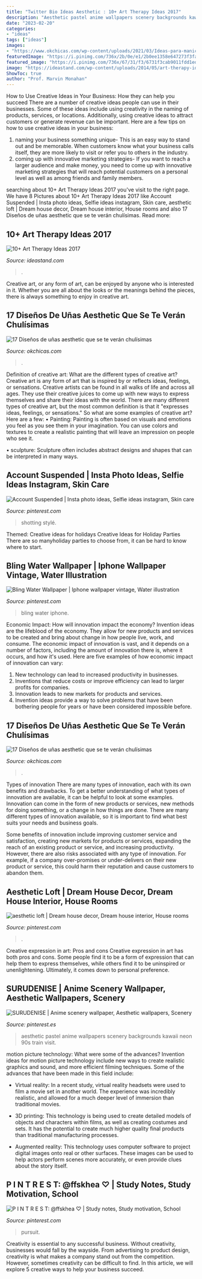 ```yaml
---
title: "Twitter Bio Ideas Aesthetic : 10+ Art Therapy Ideas 2017"
description: "Aesthetic pastel anime wallpapers scenery backgrounds kawaii neon 90s train visit"
date: "2023-02-20"
categories:
- "ideas"
tags: ["ideas"]
images:
- "https://www.okchicas.com/wp-content/uploads/2021/03/Ideas-para-manicura-aesthetic-5-525x700.jpg"
featuredImage: "https://i.pinimg.com/736x/2b/0e/e1/2b0ee1358e647273f3fa8329ecdf95e8.jpg"
featured_image: "https://i.pinimg.com/736x/67/31/f3/6731f3cab9011fdd1ed662478214589f.jpg"
image: "https://ideastand.com/wp-content/uploads/2014/05/art-therapy-ideas/12-art-therapy-ideas.jpg"
ShowToc: true
author: "Prof. Marvin Monahan"
---
```



How to Use Creative Ideas in Your Business: How they can help you succeed
There are a number of creative ideas people can use in their businesses. Some of these ideas include using creativity in the naming of products, services, or locations. Additionally, using creative ideas to attract customers or generate revenue can be important. Here are a few tips on how to use creative ideas in your business: 
1. naming your business something unique- This is an easy way to stand out and be memorable. When customers know what your business calls itself, they are more likely to visit or refer you to others in the industry. 
2. coming up with innovative marketing strategies- If you want to reach a larger audience and make money, you need to come up with innovative marketing strategies that will reach potential customers on a personal level as well as among friends and family members. 

	

		
searching about 10+ Art Therapy Ideas 2017 you've visit to the right page. We have 8 Pictures about 10+ Art Therapy Ideas 2017 like Account Suspended | Insta photo ideas, Selfie ideas instagram, Skin care, aesthetic loft | Dream house decor, Dream house interior, House rooms and also 17 Diseños de uñas aesthetic que se te verán chulísimas. Read more:
		
    
## 10+ Art Therapy Ideas 2017

<img loading=lazy src="https://ideastand.com/wp-content/uploads/2014/05/art-therapy-ideas/12-art-therapy-ideas.jpg" onerror="this.onerror=null;this.src='https://tse2.mm.bing.net/th?id=OIP.7hIxjGXegd7aaFnlzaj2qAHaLc&amp;pid=15.1';" alt="10+ Art Therapy Ideas 2017">

_Source: ideastand.com_

>. 

	

Creative art, or any form of art, can be enjoyed by anyone who is interested in it. Whether you are all about the looks or the meanings behind the pieces, there is always something to enjoy in creative art.

    
## 17 Diseños De Uñas Aesthetic Que Se Te Verán Chulísimas

<img loading=lazy src="https://www.okchicas.com/wp-content/uploads/2021/03/Ideas-para-manicura-aesthetic-5-525x700.jpg" onerror="this.onerror=null;this.src='https://tse2.mm.bing.net/th?id=OIP.u4nD-w1GhCE_AL4ReEdyYwHaJ4&amp;pid=15.1';" alt="17 Diseños de uñas aesthetic que se te verán chulísimas">

_Source: okchicas.com_

>. 

	

Definition of creative art: What are the different types of creative art?
Creative art is any form of art that is inspired by or reflects ideas, feelings, or sensations. Creative artists can be found in all walks of life and across all ages. They use their creative juices to come up with new ways to express themselves and share their ideas with the world. There are many different types of creative art, but the most common definition is that it "expresses ideas, feelings, or sensations." So what are some examples of creative art? Here are a few:
• Painting: Painting is often based on visuals and emotions you feel as you see them in your imagination. You can use colors and textures to create a realistic painting that will leave an impression on people who see it.

• sculpture: Sculpture often includes abstract designs and shapes that can be interpreted in many ways.

    
## Account Suspended | Insta Photo Ideas, Selfie Ideas Instagram, Skin Care

<img loading=lazy src="https://i.pinimg.com/736x/73/43/11/7343119529d708271fc907684d467c56.jpg" onerror="this.onerror=null;this.src='https://tse3.mm.bing.net/th?id=OIP.MF-JtiVzfn-EQzjzWYy3aQHaMC&amp;pid=15.1';" alt="Account Suspended | Insta photo ideas, Selfie ideas instagram, Skin care">

_Source: pinterest.com_

>shotting stylé. 

	

Themed: Creative ideas for holidays
Creative Ideas for Holiday Parties
There are so manyholiday parties to choose from, it can be hard to know where to start.

    
## Bling Water Wallpaper | Iphone Wallpaper Vintage, Water Illustration

<img loading=lazy src="https://i.pinimg.com/736x/67/31/f3/6731f3cab9011fdd1ed662478214589f.jpg" onerror="this.onerror=null;this.src='https://tse2.mm.bing.net/th?id=OIP.uMtupdg3pHIBjZm1FmuV-AHaNJ&amp;pid=15.1';" alt="Bling Water Wallpaper | Iphone wallpaper vintage, Water illustration">

_Source: pinterest.com_

>bling water iphone. 

	

Economic Impact: How will innovation impact the economy?
Invention ideas are the lifeblood of the economy. They allow for new products and services to be created and bring about change in how people live, work, and consume. The economic impact of innovation is vast, and it depends on a number of factors, including the amount of innovation there is, where it occurs, and how it's used. Here are five examples of how economic impact of innovation can vary: 
1. New technology can lead to increased productivity in businesses. 
2. Inventions that reduce costs or improve efficiency can lead to larger profits for companies. 
3. Innovation leads to new markets for products and services. 
4. Invention ideas provide a way to solve problems that have been bothering people for years or have been considered impossible before. 

    
## 17 Diseños De Uñas Aesthetic Que Se Te Verán Chulísimas

<img loading=lazy src="https://www.okchicas.com/wp-content/uploads/2021/03/Ideas-para-manicura-aesthetic-5.jpg" onerror="this.onerror=null;this.src='https://tse3.mm.bing.net/th?id=OIP.mtiw0QbtfBFkSlmV88a20gHaJ3&amp;pid=15.1';" alt="17 Diseños de uñas aesthetic que se te verán chulísimas">

_Source: okchicas.com_

>. 

	

Types of innovation
There are many types of innovation, each with its own benefits and drawbacks. To get a better understanding of what types of innovation are available, it can be helpful to look at some examples. 
Innovation can come in the form of new products or services, new methods for doing something, or a change in how things are done. There are many different types of innovation available, so it is important to find what best suits your needs and business goals. 

Some benefits of innovation include improving customer service and satisfaction, creating new markets for products or services, expanding the reach of an existing product or service, and increasing productivity. However, there are also risks associated with any type of innovation. For example, if a company over-promises or under-delivers on their new product or service, this could harm their reputation and cause customers to abandon them.

    
## Aesthetic Loft | Dream House Decor, Dream House Interior, House Rooms

<img loading=lazy src="https://i.pinimg.com/736x/2b/0e/e1/2b0ee1358e647273f3fa8329ecdf95e8.jpg" onerror="this.onerror=null;this.src='https://tse4.mm.bing.net/th?id=OIP.1wojGvDYlTapdiIdpuiWNwHaJ3&amp;pid=15.1';" alt="aesthetic loft | Dream house decor, Dream house interior, House rooms">

_Source: pinterest.com_

>. 

	

Creative expression in art: Pros and cons
Creative expression in art has both pros and cons. Some people find it to be a form of expression that can help them to express themselves, while others find it to be uninspired or unenlightening. Ultimately, it comes down to personal preference.

    
## SURUDENISE | Anime Scenery Wallpaper, Aesthetic Wallpapers, Scenery

<img loading=lazy src="https://i.pinimg.com/736x/3f/58/c5/3f58c51116cb3f97f777dccc735f7cb1.jpg" onerror="this.onerror=null;this.src='https://tse2.mm.bing.net/th?id=OIP.82404OtKW0oTr6tDVGQqQAHaJ3&amp;pid=15.1';" alt="SURUDENISE | Anime scenery wallpaper, Aesthetic wallpapers, Scenery">

_Source: pinterest.es_

>aesthetic pastel anime wallpapers scenery backgrounds kawaii neon 90s train visit. 

	

motion picture technology: What were some of the advances?
Invention ideas for motion picture technology include new ways to create realistic graphics and sound, and more efficient filming techniques. Some of the advances that have been made in this field include: 
- Virtual reality: In a recent study, virtual reality headsets were used to film a movie set in another world. The experience was incredibly realistic, and allowed for a much deeper level of immersion than traditional movies. 

- 3D printing: This technology is being used to create detailed models of objects and characters within films, as well as creating costumes and sets. It has the potential to create much higher quality final products than traditional manufacturing processes. 

- Augmented reality: This technology uses computer software to project digital images onto real or other surfaces. These images can be used to help actors perform scenes more accurately, or even provide clues about the story itself.

    
## P I N T R E S T: @ffskhea ♡ | Study Notes, Study Motivation, School

<img loading=lazy src="https://i.pinimg.com/736x/8c/27/d8/8c27d836b4b83067ab69b581b4c80dcc.jpg" onerror="this.onerror=null;this.src='https://tse1.mm.bing.net/th?id=OIP.5QcXCGyVUe_yOsll1_P8RAHaJ3&amp;pid=15.1';" alt="P I N T R E S T: @ffskhea ♡ | Study notes, Study motivation, School">

_Source: pinterest.com_

>pursuit. 

	

Creativity is essential to any successful business. Without creativity, businesses would fall by the wayside. From advertising to product design, creativity is what makes a company stand out from the competition. However, sometimes creativity can be difficult to find. In this article, we will explore 5 creative ways to help your business succeed.

